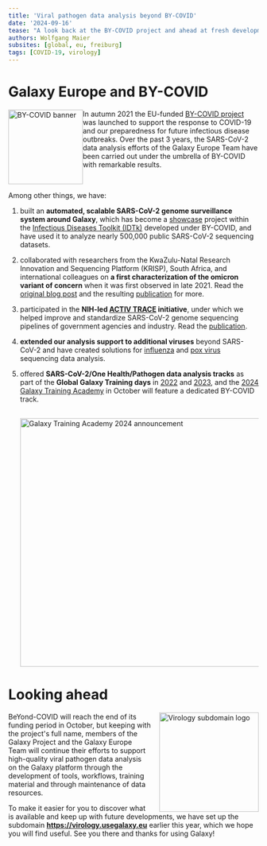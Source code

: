 ```yaml
---
title: 'Viral pathogen data analysis beyond BY-COVID'
date: '2024-09-16'
tease: "A look back at the BY-COVID project and ahead at fresh developments"
authors: Wolfgang Maier
subsites: [global, eu, freiburg]
tags: [COVID-19, virology]
---
```

# Galaxy Europe and BY-COVID

<img style="float: left; width: 150px;" alt="BY-COVID banner" src="https://avatars.githubusercontent.com/by-covid?s=100" />

In autumn 2021 the EU-funded [BY-COVID project](https://by-covid.org/) was launched to support the response to COVID-19 and our preparedness for future infectious disease outbreaks. Over the past 3 years, the SARS-CoV-2 data analysis efforts of the Galaxy Europe Team have been carried out under the umbrella of BY-COVID with remarkable results.

<div style="clear: left;"></div>

Among other things, we have:

1. built an **automated, scalable SARS-CoV-2 genome surveillance system around Galaxy**, which has become a [showcase](https://www.infectious-diseases-toolkit.org/showcase/covid19-galaxy) project within the [Infectious Diseases Toolkit (IDTk)](https://www.infectious-diseases-toolkit.org/) developed under BY-COVID, and have used it to analyze nearly 500,000 public SARS-CoV-2 sequencing datasets.

2. collaborated with researchers from the KwaZulu-Natal Research Innovation and Sequencing Platform (KRISP), South Africa, and international colleagues on **a first characterization of the omicron variant of concern** when it was first observed in late 2021. Read the [original blog post](https://galaxyproject.org/news/2021-11-29-omicron-and-galaxy/) and the resulting [publication](https://doi.org/10.1093/molbev/msac061) for more.

3. participated in the **NIH-led [ACTIV TRACE](https://www.nih.gov/research-training/medical-research-initiatives/activ/tracking-resistance-coronavirus-evolution-trace) initiative**, under which we helped improve and standardize SARS-CoV-2 genome sequencing pipelines of government agencies and industry. Read the [publication](https://doi.org/10.3390/v16030430).

4. **extended our analysis support to additional viruses** beyond SARS-CoV-2 and have created solutions for [influenza](https://usegalaxy.eu/published/page?id=a04ab8d6ecb698fa) and [pox virus](https://usegalaxy.eu/published/page?id=9172077f52d9d49f) sequencing data analysis.

5. offered **SARS-CoV-2/One Health/Pathogen data analysis tracks** as part of the **Global Galaxy Training days** in [2022](https://gallantries.github.io/video-library/events/smorgasbord2/tapas.html) and [2023](https://gallantries.github.io/video-library/events/smorgasbord3/), and the [2024 Galaxy Training Academy](https://training.galaxyproject.org/training-material/events/galaxy-academy-2024.html) in October will feature a dedicated BY-COVID track.

   <a href="https://training.galaxyproject.org/training-material/events/galaxy-academy-2024.html" target="_blank"><img style="width: 500px; margin-top: 1rem;" alt="Galaxy Training Academy 2024 announcement" src="./banner_gta_1000x300.png" /></a>

# Looking ahead

<a href="https://virology.usegalaxy.eu" target="_blank"><img style="float: right; width: 200px; margin-left: 1rem;" alt="Virology subdomain logo" src="https://usegalaxy-eu.github.io/assets/media/virologyeu_logo.png" /></a>


BeYond-COVID will reach the end of its funding period in October, but keeping with the project's full name, members of the Galaxy Project and the Galaxy Europe Team will continue their efforts to support high-quality viral pathogen data analysis on the Galaxy platform through the development of tools, workflows, training material and through maintenance of data resources.

To make it easier for you to discover what is available and keep up with future developments, we have set up the subdomain **https://virology.usegalaxy.eu** earlier this year, which we hope you will find useful. See you there and thanks for using Galaxy!

